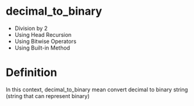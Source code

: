 # decimal_to_binary
- Division by 2
- Using Head Recursion
- Using Bitwise Operators
- Using Built-in Method
# Definition
In this context, decimal_to_binary mean convert decimal to binary string (string that can represent binary)